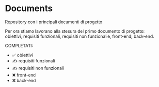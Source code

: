 # Documents
Repository con i principali documenti di progetto

Per ora stiamo lavorano alla stesura del primo documento di progetto: 
obiettivi, 
requisiti funzionali, 
requisiti non funzionalie,
front-end,
back-end.

COMPLETATI:
- ✅ obiettivi
- ✍️ requisiti funzionali
- ✍️ requisiti non funzionali
- ❌ front-end
- ❌ back-end
